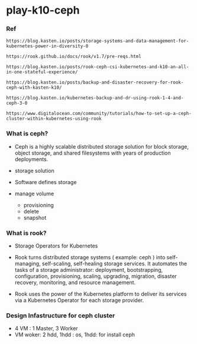 # play-k10-ceph
### Ref
```
https://blog.kasten.io/posts/storage-systems-and-data-management-for-kubernetes-power-in-diversity-0

https://rook.github.io/docs/rook/v1.7/pre-reqs.html

https://blog.kasten.io/posts/rook-ceph-csi-kubernetes-and-k10-an-all-in-one-stateful-experience/

https://blog.kasten.io/posts/backup-and-disaster-recovery-for-rook-ceph-with-kasten-k10/

https://blog.kasten.io/kubernetes-backup-and-dr-using-rook-1-4-and-ceph-3-0

https://www.digitalocean.com/community/tutorials/how-to-set-up-a-ceph-cluster-within-kubernetes-using-rook
```

### What is ceph?
- Ceph is a highly scalable distributed storage solution for block storage, object storage, and shared filesystems with years of production deployments.

- storage solution

- Software defines storage

- manage volume
  + provisioning
  + delete
  + snapshot

### What is rook?
- Storage Operators for Kubernetes

- Rook turns distributed storage systems ( example: ceph
) into self-managing, self-scaling, self-healing storage services. It automates the tasks of a storage administrator: deployment, bootstrapping, configuration, provisioning, scaling, upgrading, migration, disaster recovery, monitoring, and resource management.

- Rook uses the power of the Kubernetes platform to deliver its services via a Kubernetes Operator for each storage provider.

### Design Infastructure for ceph cluster
- 4 VM : 1 Master, 3 Worker
- VM woker: 2 hdd, 1hdd : os, 1hdd: for install ceph

